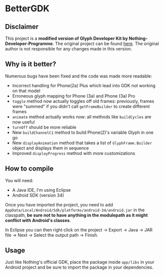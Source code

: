 # BetterGDK
## Disclaimer
This project is a **modified version of Glyph Developer Kit by Nothing-Developer-Programme**. The original project can be found [here](https://github.com/Nothing-Developer-Programme/Glyph-Developer-Kit/). The original author is not responsible for any changes made in this version.

## Why is it better?
Numerous bugs have been fixed and the code was made more readable:
-  Incorrect handling for Phone(2a) Plus which lead into GDK not working on that model
-  Erroneous glyph mapping for Phone (3a) and Phone (3a) Pro
-  `toggle` method now actually toggles off old frames: previously, frames were "summed" if you didn't call `getFrameBuilder` to create different frames
-  `animate` method actually works now: all methods like `buildCycles` are now useful
-  `turnOff` should be more reliable
-  New `buildChannelC1` method to build Phone(2)'s variable Glyph in one go
-  New `displayAnimation` method that takes a list of `GlyphFrame.Builder` object and displays them in sequence
-  Improved `displayProgress` method with more customizations

## How to compile
You will need:
-  A Java IDE, I'm using Eclipse
-  Android SDK (version 34)

Once you have imported the project, you need to add `AppData/Local/Android/Sdk/platforms/android-34/android.jar`
in the classpath, **be sure not to have anything in the modulepath as it might conflict with Android's classes**.

In Eclipse you can then right click on the project -> Export -> Java -> JAR file -> Next -> Select the output path -> Finish.

## Usage
Just like Nothing's official GDK, place the package inside `app/libs` in your Android project and be sure to import the package in your dependencies.
